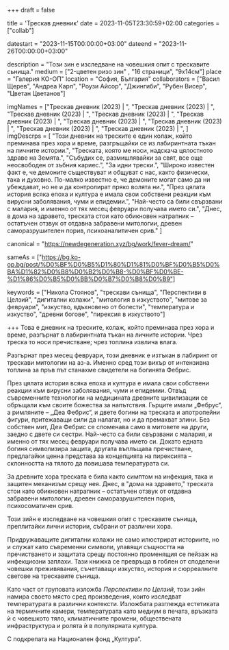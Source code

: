 +++
draft = false

title = 'Трескав дневник'
date = 2023-11-05T23:30:59+02:00
categories = ["collab"]

datestart = "2023-11-15T00:00:00+03:00"
dateend = "2023-11-26T00:00:00+03:00"

description = "Този зин е изследване на човешкия опит с трескавите сьнища."
medium = ["2-цветен ризо зин" , "16 страници", "9x14см"]
place = "Галерия КО-ОП"
location = "София, България"
collaborators = ["Васил Щерев", "Андреа Карл", "Роузи Айсор", "Джингиби", "Рубен Висер", "Цветан Цветанов"]

imgNames = ["Трескав дневник (2023) | ", "Трескав дневник (2023) | ", "Трескав дневник (2023) | ", "Трескав дневник (2023) | ", "Трескав дневник (2023) | ", "Трескав дневник (2023) | ", "Трескав дневник (2023) | ", "Трескав дневник (2023) | ", "Трескав дневник (2023) | ", ]
imgDescrps = [
  "Този дневник на треските е един колаж, който преминава през хора и време, разгръщайки се из лабиринтната тъкан на личните истории.",
  "Треската, която ме носи, надскача цялостното здраве на Земята.",
  "Събудих се, размишлявайки за свят, все още неосвободен от зъбния кариес.",
  "За идни трески.",
  "Широко известен факт е, че демоните съществуват и общуват с нас, както физически, така и духовно. По-малко известно е, че демоните могат само да ни убеждават, но не и да контролират пряко волята ни.",
  "През цялата история всяка епоха и култура е имала свои собствени реакции към вирусни заболявания, чуми и епидемии.",
  "Най-често са били свързвани с малария, и именно от тях месец февруари получава името си.",
  "Днес, в дома на здравето, треската стои като обикновен натрапник – остатъчен отзвук от отдавна забравени митологии, древен саморазрушителен порив, психоаналитичен срив."
]

canonical = "https://newdegeneration.xyz/bg/work/fever-dream/"

sameAs = ["https://bg.ko-op.bg/post/%D0%BF%D0%B5%D1%80%D1%81%D0%BF%D0%B5%D0%BA%D1%82%D0%B8%D0%B2%D0%B8-%D0%BF%D0%BE-%D1%86%D0%B5%D0%BB%D0%B7%D0%B8%D0%B9"]

keywords = ["Никола Стоянов", "трескави сънища", "Перспективи в Целзий", "дигитални колажи", "митология в изкуството", "митове за февруари", "изкуство, вдъхновено от болести", "температура и изкуство", "древни богове", "пирексия в изкуството"]

+++
Това е дневник на треските, колаж, който преминава през хора и време, разгърнат в лабиринтната тъкан на личните истории. Чрез треска то носи пречистване; чрез топлина извлича влага.

Разгърнат през месец февруари, този дневник е изтъкан в лабиринт от трескави митологии на аз-а. Именно сред този вихър от интензивна топлина за пръв път станахме свидетели на богинята Фебрис.

През цялата история всяка епоха и култура е имала свои собствени реакции към вирусни заболявания, чуми и епидемии. Отвъд съвременните технологии на медицината древните цивилизации се обръщали към своите божества за напътствия. Гърците имали „Фебрус“, а римляните – „Деа Фебрис“, и двете богини на треската и апотропейни фигури, притежаващи сили да налагат, но и да премахват злини. Без собствен мит, Деа Фебрис се споменава само в митовете на други, заедно с двете си сестри. Най-често са били свързвани с малария, и именно от тях месец февруари получава името си. Докато едната богиня символизира защита, другата въплъщава пречистване, предлагайки ценна представа за концепцията на пирексията – склонността на тялото да повишава температурата си.

За древните хора треската е била както симптом на инфекция, така и защитен механизъм срещу нея. Днес, в "дома на здравето," треската стои като обикновен натрапник – остатъчен отзвук от отдавна забравени митологии, древен саморазрушителен порив, психосоматичен срив.

Този зийн е изследване на човешкия опит с трескавите сънища, преплитайки лични истории, събрани от различни хора.

Придружаващите дигитални колажи не само илюстрират историите, но и служат като съвременни символи, улавящи същността на пречистването и защитата срещу постоянно променящия се пейзаж на инфекциозни заплахи. Тази книжка се превръща в гоблен от споделени човешки преживявания, съчетаващи изкуство, история и сюрреалните светове на трескавите сънища.

Като част от груповата изложба _Перспективи по Целзий_, този зийн намира своето място сред произведения, които изследват температурата в различни контексти. Изложбата разглежда естетиката на термичните камери, температурата като медиум в печата, връзката ѝ с човешкото тяло, климатичните промени, обществената инфраструктура и ролята ѝ в популярната култура.

С подкрепата на Национален фонд „Култура“.